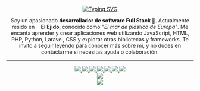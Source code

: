 <p align="center">
  <a href="https://git.io/typing-svg"><img src="https://readme-typing-svg.demolab.com?font=Fira+Code&weight=700&size=30&duration=7000&pause=2000&color=03C988&center=true&width=530&lines=%C2%A1Hola!+%F0%9F%91%8B+Soy+Alberto+Fuentes" alt="Typing SVG" /></a>
</p>

<p align="center">Soy un apasionado <b>desarrollador de software Full Stack 🚀</b>. Actualmente resido en <img src="https://cdn-icons-png.flaticon.com/512/197/197593.png" width="13"/><b>El Ejido</b>, conocido como <em>"El mar de plástico de Europa"</em>. Me encanta aprender y crear aplicaciones web utilizando JavaScript, HTML, PHP, Python, Laravel, CSS y explorar otras bibliotecas y frameworks. Te invito a seguir leyendo para conocer más sobre mí, y no dudes en contactarme si necesitas ayuda o colaboración.</p>

<hr>

<div align="center">
  <a href="https://www.linkedin.com/in/albertoangelfuentesfunes/">
    <img src="https://img.shields.io/badge/Likedin-%230077B5.svg?style=for-the-badge&logo=Linkedin&logoColor=white">
  </a>
  <a href="https://fullcodebase.blogspot.com/">
    <img src="https://img.shields.io/badge/Blogger-FF5722?style=for-the-badge&logo=Blogger&logoColor=white">
  </a>
  <a href="https://www.twitter.com/21albertoff/">
    <img src="https://img.shields.io/badge/Twitter-%231DA1F2.svg?style=for-the-badge&logo=Twitter&logoColor=white">
  </a>
  <a href="mailto:21albertoff@gmail.com">
    <img src="https://img.shields.io/badge/Gmail-D14836?style=for-the-badge&logo=Gmail&logoColor=white">
  </a>
  <a href="https://discord.com/invite/P4a948jR">
    <img src="https://img.shields.io/badge/Discord-%235865F2.svg?style=for-the-badge&logo=discord&logoColor=white">
  </a>
  <a href="https://instagram/albertofuentesfunes/">
    <img src="https://img.shields.io/badge/Instagram-%23E4405F?style=for-the-badge&logo=Instagram&logoColor=white">
  </a>
  <a href="https://www.youtube.com/in/bensicraft/">
    <img src="https://img.shields.io/badge/Youtube-%23FF0000.svg?style=for-the-badge&logo=Youtube&logoColor=white">
  </a>
</div>

<div align="center">
  <picture>
    <source srcset="https://github-readme-stats.vercel.app/api?username=21albertoff&show_icons=true&theme=great-gatsby&title_color=03C988&text_color=efefef&hide_border=true&locale=es&bg_color=00000000" media="(prefers-color-scheme: dark)"/>
    <source srcset="https://github-readme-stats.vercel.app/api?username=21albertoff&show_icons=true&hide_border=true&locale=es" media="(prefers-color-scheme: light), (prefers-color-scheme: no-preference)"/>
    <img src="https://github-readme-stats.vercel.app/api?username=21albertoff&show_icons=true" />
  </picture>
  
</div>
<div align="center">
<picture>
    <source srcset="https://github-readme-stats.vercel.app/api/top-langs/?username=21albertoff&layout=donut&show_icons=true&theme=great-gatsby&title_color=03C988&text_color=efefef&hide_border=true&locale=es&bg_color=00000000"/>
    <img src="https://github-readme-stats.vercel.app/api?username=21albertoff&show_icons=true" />
  </picture>
</div>

